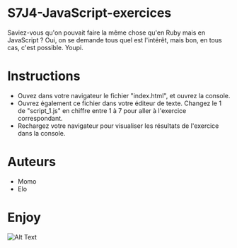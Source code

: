 # S7J4-JavaScript-exercices
Saviez-vous qu'on pouvait faire la même chose qu'en Ruby mais en JavaScript ? Oui, on se demande tous quel est l'intérêt, mais bon, en tous cas, c'est possible. Youpi.

# Instructions
- Ouvez dans votre navigateur le fichier "index.html", et ouvrez la console.
- Ouvrez également ce fichier dans votre éditeur de texte. Changez le 1 de "script_1.js" en chiffre entre 1 à 7 pour aller à l'exercice correspondant.
- Rechargez votre navigateur pour visualiser les résultats de l'exercice dans la console.

# Auteurs
- Momo
- Elo

# Enjoy
![Alt Text](https://media.giphy.com/media/FrnpqArQZtti8/giphy.gif)
